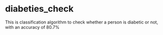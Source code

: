 # diabeties_check
This is classification algorithm to check whether a person is diabetic or not,
with an accuracy of 80.7%
